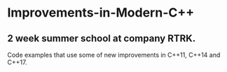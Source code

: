 # Improvements-in-Modern-C++
## 2 week summer school at company RTRK. 

Code examples that use some of new improvements in C++11, C++14 and C++17.
